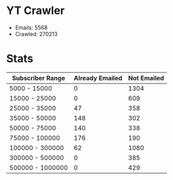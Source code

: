 # YT Crawler
- Emails: 5568
- Crawled: 270213

# Stats
| Subscriber Range  | Already Emailed | Not Emailed |
|-------|-------|-------|
| 5000 - 15000 | 0 | 1304 |
| 15000 - 25000 | 0 | 609 |
| 25000 - 35000 | 47 | 358 |
| 35000 - 50000 | 148 | 302 |
| 50000 - 75000 | 140 | 338 |
| 75000 - 100000 | 176 | 190 |
| 100000 - 300000 | 62 | 1080 |
| 300000 - 500000 | 0 | 385 |
| 500000 - 1000000 | 0 | 429 |
